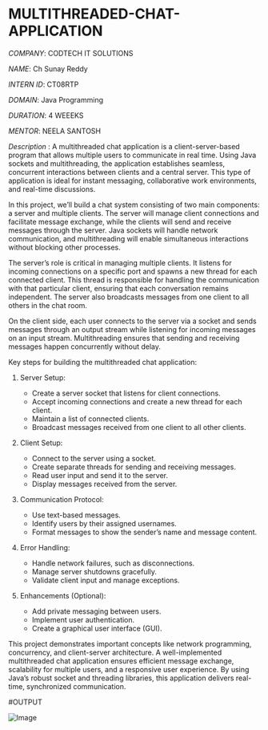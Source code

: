 # MULTITHREADED-CHAT-APPLICATION

*COMPANY*: CODTECH IT SOLUTIONS

*NAME*:  Ch Sunay Reddy

*INTERN ID*: CT08RTP

*DOMAIN*: Java Programming

*DURATION*: 4 WEEEKS

*MENTOR*: NEELA SANTOSH

*Description* : A multithreaded chat application is a client-server-based program that allows multiple users to communicate in real time. Using Java sockets and multithreading, the application establishes seamless, concurrent interactions between clients and a central server. This type of application is ideal for instant messaging, collaborative work environments, and real-time discussions.

In this project, we’ll build a chat system consisting of two main components: a server and multiple clients. The server will manage client connections and facilitate message exchange, while the clients will send and receive messages through the server. Java sockets will handle network communication, and multithreading will enable simultaneous interactions without blocking other processes.

The server’s role is critical in managing multiple clients. It listens for incoming connections on a specific port and spawns a new thread for each connected client. This thread is responsible for handling the communication with that particular client, ensuring that each conversation remains independent. The server also broadcasts messages from one client to all others in the chat room.

On the client side, each user connects to the server via a socket and sends messages through an output stream while listening for incoming messages on an input stream. Multithreading ensures that sending and receiving messages happen concurrently without delay.

Key steps for building the multithreaded chat application:

1. Server Setup:
   - Create a server socket that listens for client connections.
   - Accept incoming connections and create a new thread for each client.
   - Maintain a list of connected clients.
   - Broadcast messages received from one client to all other clients.

2. Client Setup:
   - Connect to the server using a socket.
   - Create separate threads for sending and receiving messages.
   - Read user input and send it to the server.
   - Display messages received from the server.

3. Communication Protocol:
   - Use text-based messages.
   - Identify users by their assigned usernames.
   - Format messages to show the sender’s name and message content.

4. Error Handling:
   - Handle network failures, such as disconnections.
   - Manage server shutdowns gracefully.
   - Validate client input and manage exceptions.

5. Enhancements (Optional):
   - Add private messaging between users.
   - Implement user authentication.
   - Create a graphical user interface (GUI).

This project demonstrates important concepts like network programming, concurrency, and client-server architecture. A well-implemented multithreaded chat application ensures efficient message exchange, scalability for multiple users, and a responsive user experience. By using Java’s robust socket and threading libraries, this application delivers real-time, synchronized communication.

#OUTPUT

![Image](https://github.com/user-attachments/assets/472e55d9-ae3c-4f4b-b1c8-f29e5b6908fb)
